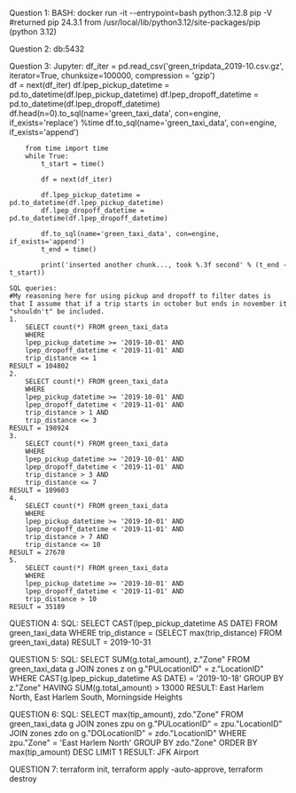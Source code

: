 Question 1:
    BASH:
        docker run -it --entrypoint=bash python:3.12.8
        pip -V
    #returned pip 24.3.1 from /usr/local/lib/python3.12/site-packages/pip (python 3.12)
        
Question 2:
    db:5432

Question 3:
    Jupyter:
        df_iter = pd.read_csv('green_tripdata_2019-10.csv.gz', iterator=True, chunksize=100000, compression = 'gzip')    
        df = next(df_iter)
        df.lpep_pickup_datetime = pd.to_datetime(df.lpep_pickup_datetime)
        df.lpep_dropoff_datetime = pd.to_datetime(df.lpep_dropoff_datetime)
        df.head(n=0).to_sql(name='green_taxi_data', con=engine, if_exists='replace')
        %time df.to_sql(name='green_taxi_data', con=engine, if_exists='append')

        from time import time
        while True:
            t_start = time()
            
            df = next(df_iter)

            df.lpep_pickup_datetime = pd.to_datetime(df.lpep_pickup_datetime)
            df.lpep_dropoff_datetime = pd.to_datetime(df.lpep_dropoff_datetime)

            df.to_sql(name='green_taxi_data', con=engine, if_exists='append')
            t_end = time()

            print('inserted another chunk..., took %.3f second' % (t_end - t_start))

    SQL queries:
    #My reasoning here for using pickup and dropoff to filter dates is that I assume that if a trip starts in october but ends in november it "shouldn't" be included.  
    1. 
        SELECT count(*) FROM green_taxi_data
        WHERE 
        lpep_pickup_datetime >= '2019-10-01' AND
        lpep_dropoff_datetime < '2019-11-01' AND
        trip_distance <= 1
    RESULT = 104802
    2.
        SELECT count(*) FROM green_taxi_data
        WHERE 
        lpep_pickup_datetime >= '2019-10-01' AND
        lpep_dropoff_datetime < '2019-11-01' AND
        trip_distance > 1 AND
        trip_distance <= 3
    RESULT = 198924
    3.
        SELECT count(*) FROM green_taxi_data
        WHERE 
        lpep_pickup_datetime >= '2019-10-01' AND
        lpep_dropoff_datetime < '2019-11-01' AND
        trip_distance > 3 AND
        trip_distance <= 7
    RESULT = 109603
    4.
        SELECT count(*) FROM green_taxi_data
        WHERE 
        lpep_pickup_datetime >= '2019-10-01' AND
        lpep_dropoff_datetime < '2019-11-01' AND
        trip_distance > 7 AND
        trip_distance <= 10
    RESULT = 27678
    5.
        SELECT count(*) FROM green_taxi_data
        WHERE 
        lpep_pickup_datetime >= '2019-10-01' AND
        lpep_dropoff_datetime < '2019-11-01' AND
        trip_distance > 10 
    RESULT = 35189

QUESTION 4:
    SQL:
        SELECT CAST(lpep_pickup_datetime AS DATE) 
        FROM green_taxi_data
        WHERE trip_distance = 
        (SELECT max(trip_distance) FROM green_taxi_data)
    RESULT = 2019-10-31

QUESTION 5:
    SQL:
        SELECT SUM(g.total_amount), z."Zone"
        FROM green_taxi_data g
        JOIN zones z on g."PULocationID" = z."LocationID"
        WHERE CAST(g.lpep_pickup_datetime AS DATE) = '2019-10-18'
        GROUP BY z."Zone"
        HAVING SUM(g.total_amount) > 13000
    RESULT: East Harlem North, East Harlem South, Morningside Heights

QUESTION 6:
    SQL:
        SELECT max(tip_amount), zdo."Zone"
        FROM green_taxi_data g
        JOIN zones zpu on g."PULocationID" = zpu."LocationID"
        JOIN zones zdo on g."DOLocationID" = zdo."LocationID"
        WHERE zpu."Zone" = 'East Harlem North'
        GROUP BY zdo."Zone"
        ORDER BY max(tip_amount) DESC
        LIMIT 1
    RESULT: JFK Airport

QUESTION 7:
    terraform init, terraform apply -auto-approve, terraform destroy